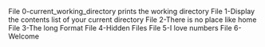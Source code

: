File 0-current_working_directory prints the working directory
File 1-Display the contents list of your current directory
File 2-There is no place like home
File 3-The long Format
File 4-Hidden Files
File 5-I love numbers
File 6-Welcome